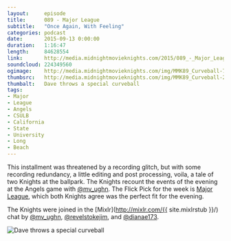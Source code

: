 ```yaml
---
layout:     episode
title:      089 - Major League
subtitle:   "Once Again, With Feeling"
categories: podcast
date:       2015-09-13 0:00:00
duration:   1:16:47
length:     84628554
link:       http://media.midnightmovieknights.com/2015/089_-_Major_League.m4a
soundcloud: 224349560
ogimage:    http://media.midnightmovieknights.com/img/MMK89_Curveball-750x562.png
thumbsrc:   http://media.midnightmovieknights.com/img/MMK89_Curveball-200x150.png
thumbalt:   Dave throws a special curveball
tags:
- Major
- League
- Angels
- CSULB
- California
- State
- University
- Long
- Beach
---
```

This installment was threatened by a recording glitch, but with some recording redundancy, a little editing and post processing, voila, a tale of two Knights at the ballpark. The Knights recount the events of the evening at the Angels game with [@mv_ughn](https://twitter.com/mv_ughn). The Flick Pick for the week is [Major League](http://www.imdb.com/title/tt0097815/), which both Knights agree was the perfect fit for the evening.

The Knights were joined in the [Mixlr](http://mixlr.com/{{ site.mixlrstub }}/) chat by [@mv_ughn](https://twitter.com/mv_ughn), [@revelstokejim](https://twitter.com/revelstokejim), and [@dianae173](https://twitter.com/dianae173).

![Dave throws a special curveball](http://media.midnightmovieknights.com/img/MMK89_Curveball-750x562.png)